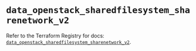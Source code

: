 # `data_openstack_sharedfilesystem_sharenetwork_v2`

Refer to the Terraform Registry for docs: [`data_openstack_sharedfilesystem_sharenetwork_v2`](https://registry.terraform.io/providers/terraform-provider-openstack/openstack/1.54.1/docs/data-sources/sharedfilesystem_sharenetwork_v2).
